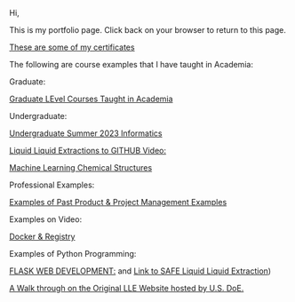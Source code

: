 
Hi,

This is my portfolio page.  Click back on your browser to return to this page. 

[These are some of my certificates](https://www.credly.com/users/victor-karamalis/badges)

The following are course examples that I have taught in Academia:

Graduate:

[Graduate LEvel Courses Taught in Academia](https://sites.google.com/view/professorvictorkaramalis/home)

Undergraduate:

[Undergraduate Summer 2023 Informatics](https://drive.google.com/file/d/1NIdBAQamyiQ9kURLwXEMlUVIWjF7o4R9/view?usp=drive_link)

[Liquid Liquid Extractions to GITHUB Video:](https://youtu.be/xOdiLc_ESUM)

[Machine Learning Chemical Structures](https://github.com/raver8/ML_chemical)

Professional Examples:

[Examples of Past Product & Project Management Examples](https://drive.google.com/drive/folders/0BxSOSNo1SM7MTG1ETWF4OXVHTjQ?resourcekey=0-FsAQ3HGz1hhnb2KGmhbb5w&usp=drive_link)

Examples on Video:

[Docker & Registry](https://youtu.be/cg2aKGrSLcg?si=4Nj_d6DMz5NTQa7B)

Examples of Python Programming:

[FLASK WEB DEVELOPMENT:](https://drive.google.com/file/d/1iyrhAtsQx4dUfj_dyaoOKe_oxo0_mgZI/view?usp=drive_link) and [Link to SAFE Liquid Liquid Extraction](https://app.newrun.development.svc.spin.nersc.org/))

[A Walk through on the Original LLE Website hosted by U.S. DoE.](https://youtu.be/vnlN8itD85k)  
